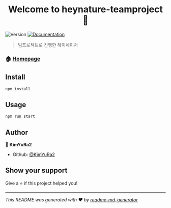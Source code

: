 <h1 align="center">Welcome to heynature-teamproject 👋</h1>
<p>
  <img alt="Version" src="https://img.shields.io/badge/version-1.0-blue.svg?cacheSeconds=2592000" />
  <a href="https://github.com/KimYuRa2/heynature-fin/" target="_blank">
    <img alt="Documentation" src="https://img.shields.io/badge/documentation-yes-brightgreen.svg" />
  </a>
</p>

> 팀프로젝트로 진행한 헤이네이처

### 🏠 [Homepage](https://heynature-teamproject.fly.dev/)

## Install

```sh
npm install
```

## Usage

```sh
npm run start
```

## Author

👤 **KimYuRa2**

* Github: [@KimYuRa2](https://github.com/KimYuRa2)

## Show your support

Give a ⭐️ if this project helped you!

***
_This README was generated with ❤️ by [readme-md-generator](https://github.com/kefranabg/readme-md-generator)_
